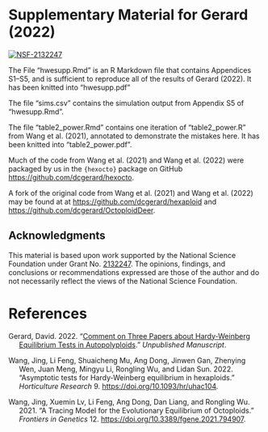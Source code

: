 
<!-- README.md is generated from README.Rmd. Please edit that file -->

# Supplementary Material for Gerard (2022)

[![NSF-2132247](https://img.shields.io/badge/NSF-2132247-blue.svg)](https://nsf.gov/awardsearch/showAward?AWD_ID=2132247)

The File “hwesupp.Rmd” is an R Markdown file that contains Appendices
S1–S5, and is sufficient to reproduce all of the results of Gerard
(2022). It has been knitted into “hwesupp.pdf”

The file “sims.csv” contains the simulation output from Appendix S5 of
“hwesupp.Rmd”.

The file “table2_power.Rmd” contains one iteration of “table2_power.R”
from Wang et al. (2021), annotated to demonstrate the mistakes here. It
has been knitted into “table2_power.pdf”.

Much of the code from Wang et al. (2021) and Wang et al. (2022) were
packaged by us in the `{hexocto}` package on GitHub
<https://github.com/dcgerard/hexocto>.

A fork of the original code from Wang et al. (2021) and Wang et al.
(2022) may be found at at <https://github.com/dcgerard/hexaploid> and
<https://github.com/dcgerard/OctoploidDeer>.

## Acknowledgments

This material is based upon work supported by the National Science
Foundation under Grant
No. [2132247](https://www.nsf.gov/awardsearch/showAward?AWD_ID=2132247).
The opinions, findings, and conclusions or recommendations expressed are
those of the author and do not necessarily reflect the views of the
National Science Foundation.

# References

<div id="refs" class="references csl-bib-body hanging-indent">

<div id="ref-gerard2022comment" class="csl-entry">

Gerard, David. 2022. “[Comment on Three Papers about Hardy-Weinberg
Equilibrium Tests in Autopolyploids]().” *Unpublished Manuscript*.

</div>

<div id="ref-wang2022asymptotic" class="csl-entry">

Wang, Jing, Li Feng, Shuaicheng Mu, Ang Dong, Jinwen Gan, Zhenying Wen,
Juan Meng, Mingyu Li, Rongling Wu, and Lidan Sun. 2022. “<span
class="nocase">Asymptotic tests for Hardy-Weinberg equilibrium in
hexaploids</span>.” *Horticulture Research* 9.
<https://doi.org/10.1093/hr/uhac104>.

</div>

<div id="ref-wang2021tracing" class="csl-entry">

Wang, Jing, Xuemin Lv, Li Feng, Ang Dong, Dan Liang, and Rongling Wu.
2021. “A Tracing Model for the Evolutionary Equilibrium of Octoploids.”
*Frontiers in Genetics* 12. <https://doi.org/10.3389/fgene.2021.794907>.

</div>

</div>
